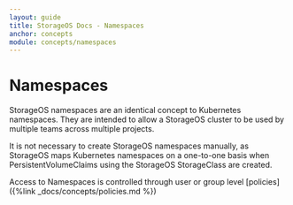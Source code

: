 ```yaml
---
layout: guide
title: StorageOS Docs - Namespaces
anchor: concepts
module: concepts/namespaces
---
```


# Namespaces

StorageOS namespaces are an identical concept to Kubernetes namespaces. They
are intended to allow a StorageOS cluster to be used by multiple teams across
multiple projects.

It is not necessary to create StorageOS namespaces manually, as StorageOS maps
Kubernetes namespaces on a one-to-one basis when PersistentVolumeClaims using
the StorageOS StorageClass are created.

Access to Namespaces is controlled through user or group level [policies]({%link
_docs/concepts/policies.md %})

